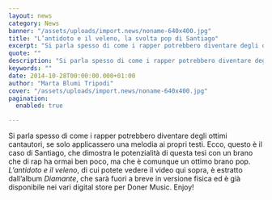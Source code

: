 ```yaml
---
layout: news
category: News
banner: "/assets/uploads/import.news/noname-640x400.jpg"
title: "L’antidoto e il veleno, la svolta pop di Santiago"
excerpt: "Si parla spesso di come i rapper potrebbero diventare degli ottimi cantautori, se solo applicassero una melodia ai propri testi. Ecco, questo è il caso di Santiago, che dimostra le potenzialità di questa tesi con un brano che di rap ha ormai ben poco, ma che è comunque un ottimo brano pop. L’antidoto e il [&hellip"
quote: ""
description: "Si parla spesso di come i rapper potrebbero diventare degli ottimi cantautori, se solo applicassero una melodia ai propri testi. Ecco, questo è il caso di Santiago, che dimostra le potenzialità di questa tesi con un brano che di rap ha ormai ben poco, ma che è comunque un ottimo brano pop. L’antidoto e il [&hellip"
keywords: ""
date: 2014-10-28T00:00:00.000+01:00
author: "Marta Blumi Tripodi"
cover: "/assets/uploads/import.news/noname-640x400.jpg"
pagination:
  enabled: true

---
```


[](https://hotmc.com/wp-content/uploads/2014/10/noname.jpg)

Si parla spesso di come i rapper potrebbero diventare degli ottimi cantautori, se solo applicassero una melodia ai propri testi. Ecco, questo è il caso di Santiago, che dimostra le potenzialità di questa tesi con un brano che di rap ha ormai ben poco, ma che è comunque un ottimo brano pop. _L’antidoto e il veleno_, di cui potete vedere il video qui sopra, è estratto dall’album _Diamante_, che sarà fuori a breve in versione fisica ed è già disponibile nei vari digital store per Doner Music. Enjoy!